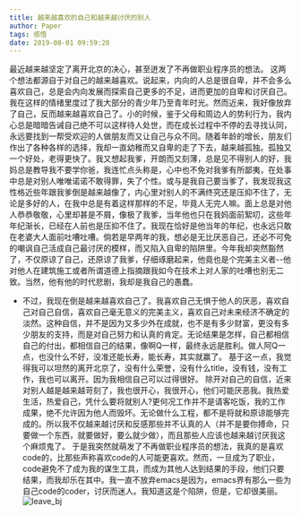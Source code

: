 ```yaml
---
title: 越来越喜欢的自己和越来越讨厌的别人
author: Paper
tags: 感悟
date: 2019-08-01 09:59:28
---
```

  最近越来越坚定了离开北京的决心，甚至迸发了不再做职业程序员的想法。
  这两个想法都源自于对自己的越来越喜欢。说起来，内向的人总是很自卑，并不会多么喜欢自己，总是会内向发展而探索自己更多的不足，进而更加的自卑和讨厌自己。我在这样的情绪里度过了我大部分的青少年乃至青年时光。然而近来，我好像放弃了自己，反而越来越喜欢自己了。小的时候，鉴于父母和周边人的势利行为，我内心总是暗暗告诫自己绝不可以这样待人处世，而在成长过程中不停的去寻找认同，永远要找到一帮受欢迎的人做朋友而又让自己与众不同。随着年龄的增长，朋友们作出了各种各样的选择，我却一直幼稚而又自卑的走了下去，越来越孤独。孤独又一个好处，老得更快了。我又想起我爹，开朗而又刻薄，总是见不得别人的好，我妈总是教导我不要学你爸，我连忙点头称是，心中也不免对我爹有所鄙夷，在处事中总是对别人唯唯诺诺不敢得罪，失了个性。或与是我自己要当爹了，我发现我这性格近些年跟我爹倒是越来越像了，内心里对别人的不满终究还是压抑不住了，无论是多好的人，在我中总是有着这样那样的不足，毕竟人无完人嘛。面上总是对他人恭恭敬敬，心里却甚是不屑，像极了我爹，当年他也只在我妈面前絮叨，这些年年纪渐长，已经在人前也是压抑不住了。我现在恰好是他当年的年纪，也永远只敢在老婆大人面前吐嘈吐嘈。倘若是早两年的我，想必是无比厌恶自己，还必不可免的嘲讽自己活成自己最讨厌的模样，而又陷入自卑的陷阱里。今年我却突然豁然了，不仅原谅了自己，还原谅了我爹，仔细琢磨起来，他竟也是个完美主义者--他对他人在建筑施工或者所谓道德上指摘跟我如今在技术上对人家的吐嘈也别无二致。当然，他有他的时代悲剧，我却是我自己的愚蠢。
- 不过，我现在倒是越来越喜欢自己了。我喜欢自己无惧于他人的厌恶，喜欢自己对自己自信，喜欢自己毫无意义的完美主义，喜欢自己对未来经济不确定的淡然。这种自信，并不是因为又多少外在成就，也不是有多少财富，更没有多少朋友的支持，而是对自己努力和认真的肯定。无论结果是怎样，自己都相信自己的付出，都相信自己的结果，像啊Q一样，最终永远是胜利。做人阿Q一点，也没什么不好，没准还能长寿，能长寿，其实就赢了。
  基于这一点，我觉得我可以坦然的离开北京了，没有什么荣誉，没有什么title，没有钱，没有工作，我也可以离开。因为我相信自己可以过得很好。
  除开对自己的自信，近来对别人越是越来越苛刻了，我也很开心，我很开心，他们可能厌恶我。我热爱生活，热爱自己，凭什么要将就别人?更何况工作并不是请客吃饭，我的工作成果，绝不允许因为他人而毁坏。无论做什么工程，都不是将就和原谅能够完成的。所以我不仅越来越讨厌和反感那些并不认真的人（并不是要你搏命，只要做一个东西，就要做好，要么就少做），而且那些人应该也越来越讨厌我这个麻烦鬼了。
  于是我突然就萌发了不再做职业程序员的想法，我真的是喜欢code的，比那些声称喜欢code的人可能更喜欢。然而，一旦成为了职业，code避免不了成为我的谋生工具，而成为其他人达到结果的手段，他们只要结果，而我却乐在其中。我一直不放弃emacs是因为，emacs界有那么一些为自己code的coder，讨厌而迷人。我知道这是个陷阱，但是，它却很美丽。
  ![leave_bj](https://s2.ax1x.com/2019/07/30/e8I3Qg.jpg)
